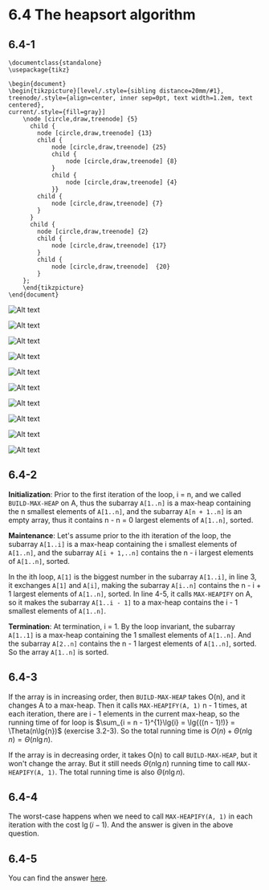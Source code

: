 # 6.4 The heapsort algorithm
## 6.4-1
```
\documentclass{standalone}
\usepackage{tikz}

\begin{document}
\begin{tikzpicture}[level/.style={sibling distance=20mm/#1},
treenode/.style={align=center, inner sep=0pt, text width=1.2em, text centered},
current/.style={fill=gray}]
    \node [circle,draw,treenode] {5}
      child {
        node [circle,draw,treenode] {13}
        child {
            node [circle,draw,treenode] {25}
            child {
                node [circle,draw,treenode] {8}
            }
            child {
                node [circle,draw,treenode] {4}
            }}
        child {
            node [circle,draw,treenode] {7}
        }
      }
      child {
        node [circle,draw,treenode] {2}
        child {
            node [circle,draw,treenode] {17}
        }
        child {
            node [circle,draw,treenode]  {20}
        }
    };
    \end{tikzpicture}
\end{document}
```

![Alt text](./6.4-1-a.png)

![Alt text](./6.4-1-b.png)

![Alt text](./6.4-1-c.png)

![Alt text](./6.4-1-d.png)

![Alt text](./6.4-1-e.png)

![Alt text](./6.4-1-f.png)

![Alt text](./6.4-1-g.png)

![Alt text](./6.4-1-h.png)

![Alt text](./6.4-1-i.png)

![Alt text](./6.4-1-j.png)

## 6.4-2
**Initialization**: Prior to the first iteration of the loop, i = n, and we called `BUILD-MAX-HEAP` on A, thus the subarray `A[1..n]` is a max-heap containing the n smallest elements of `A[1..n]`, and the subarray `A[n + 1..n]` is an empty array, thus it contains n - n = 0 largest elements of `A[1..n]`, sorted.

**Maintenance**: Let's assume prior to the ith iteration of the loop, the subarray `A[1..i]` is a max-heap containing the i smallest elements of `A[1..n]`, and the subarray `A[i + 1,..n]` contains the n - i largest elements of `A[1..n]`, sorted.

In the ith loop, `A[1]` is the biggest number in the subarray `A[1..i]`, in line 3, it exchanges `A[1]` and `A[i]`, making the subarray `A[i..n]` contains the n - i + 1 largest elements of `A[1..n]`, sorted. In line 4-5, it calls `MAX-HEAPIFY` on A, so it makes the subarray `A[1..i - 1]` to a max-heap contains the i - 1 smallest elements of `A[1..n]`.

**Termination**: At termination, i = 1. By the loop invariant, the subarray `A[1..1]` is a max-heap containing the 1 smallest elements of `A[1..n]`. And the subarray `A[2..n]` contains the n - 1 largest elements of `A[1..n]`, sorted. So the array `A[1..n]` is sorted.

## 6.4-3
If the array is in increasing order, then `BUILD-MAX-HEAP` takes O(n), and it changes A to a max-heap. Then it calls `MAX-HEAPIFY(A, 1)` n - 1 times, at each iteration, there are i - 1 elements in the current max-heap, so the running time of for loop is $\sum_{i = n - 1}^{1}\lg{i} = \lg{((n - 1)!)} = \Theta(n\lg{n})$ (exercise 3.2-3). So the total running time is $O(n) + \Theta(n\lg{n}) = \Theta(n\lg{n})$.

If the array is in decreasing order, it takes O(n) to call `BUILD-MAX-HEAP`, but it won't change the array. But it still needs $\Theta(n\lg{n})$ running time to call `MAX-HEAPIFY(A, 1)`. The total running time is also $\Theta(n\lg{n})$.

## 6.4-4
The worst-case happens when we need to call `MAX-HEAPIFY(A, 1)` in each iteration with the cost $\lg{(i - 1)}$. And the answer is given in the above question.

## 6.4-5
You can find the answer [here](https://www.cs.princeton.edu/research/techreps/TR-293-90).